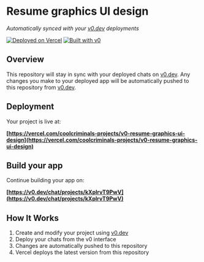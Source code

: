 # Resume graphics UI design

*Automatically synced with your [v0.dev](https://v0.dev) deployments*

[![Deployed on Vercel](https://img.shields.io/badge/Deployed%20on-Vercel-black?style=for-the-badge&logo=vercel)](https://vercel.com/coolcriminals-projects/v0-resume-graphics-ui-design)
[![Built with v0](https://img.shields.io/badge/Built%20with-v0.dev-black?style=for-the-badge)](https://v0.dev/chat/projects/kXplrvT9PwV)

## Overview

This repository will stay in sync with your deployed chats on [v0.dev](https://v0.dev).
Any changes you make to your deployed app will be automatically pushed to this repository from [v0.dev](https://v0.dev).

## Deployment

Your project is live at:

**[https://vercel.com/coolcriminals-projects/v0-resume-graphics-ui-design](https://vercel.com/coolcriminals-projects/v0-resume-graphics-ui-design)**

## Build your app

Continue building your app on:

**[https://v0.dev/chat/projects/kXplrvT9PwV](https://v0.dev/chat/projects/kXplrvT9PwV)**

## How It Works

1. Create and modify your project using [v0.dev](https://v0.dev)
2. Deploy your chats from the v0 interface
3. Changes are automatically pushed to this repository
4. Vercel deploys the latest version from this repository
